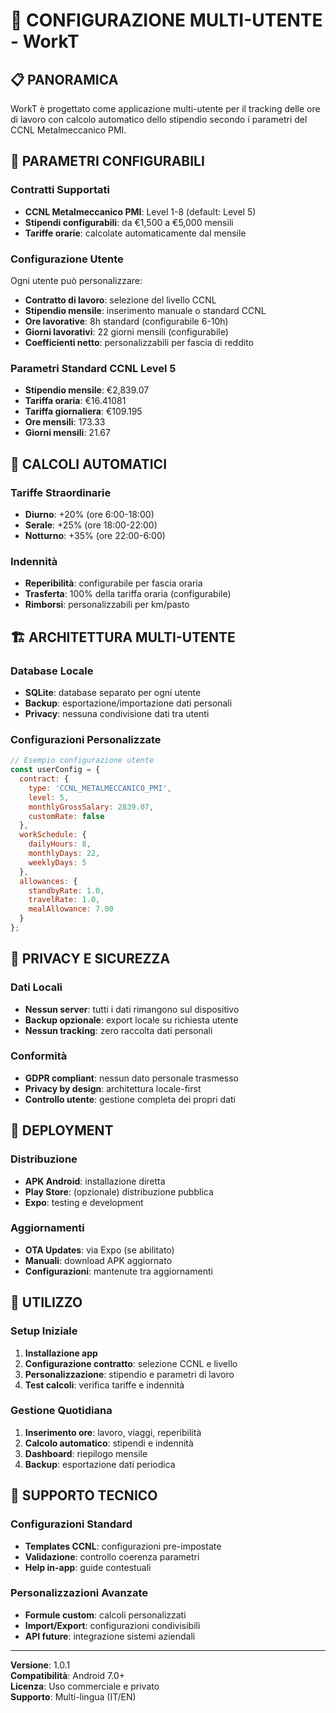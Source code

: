 # 🏢 CONFIGURAZIONE MULTI-UTENTE - WorkT

## 📋 PANORAMICA
WorkT è progettato come applicazione multi-utente per il tracking delle ore di lavoro con calcolo automatico dello stipendio secondo i parametri del CCNL Metalmeccanico PMI.

## 🔧 PARAMETRI CONFIGURABILI

### Contratti Supportati
- **CCNL Metalmeccanico PMI**: Level 1-8 (default: Level 5)
- **Stipendi configurabili**: da €1,500 a €5,000 mensili
- **Tariffe orarie**: calcolate automaticamente dal mensile

### Configurazione Utente
Ogni utente può personalizzare:
- **Contratto di lavoro**: selezione del livello CCNL
- **Stipendio mensile**: inserimento manuale o standard CCNL
- **Ore lavorative**: 8h standard (configurabile 6-10h)
- **Giorni lavorativi**: 22 giorni mensili (configurabile)
- **Coefficienti netto**: personalizzabili per fascia di reddito

### Parametri Standard CCNL Level 5
- **Stipendio mensile**: €2,839.07
- **Tariffa oraria**: €16.41081
- **Tariffa giornaliera**: €109.195
- **Ore mensili**: 173.33
- **Giorni mensili**: 21.67

## 🎯 CALCOLI AUTOMATICI

### Tariffe Straordinarie
- **Diurno**: +20% (ore 6:00-18:00)
- **Serale**: +25% (ore 18:00-22:00)
- **Notturno**: +35% (ore 22:00-6:00)

### Indennità
- **Reperibilità**: configurabile per fascia oraria
- **Trasferta**: 100% della tariffa oraria (configurabile)
- **Rimborsi**: personalizzabili per km/pasto

## 🏗️ ARCHITETTURA MULTI-UTENTE

### Database Locale
- **SQLite**: database separato per ogni utente
- **Backup**: esportazione/importazione dati personali
- **Privacy**: nessuna condivisione dati tra utenti

### Configurazioni Personalizzate
```javascript
// Esempio configurazione utente
const userConfig = {
  contract: {
    type: 'CCNL_METALMECCANICO_PMI',
    level: 5,
    monthlyGrossSalary: 2839.07,
    customRate: false
  },
  workSchedule: {
    dailyHours: 8,
    monthlyDays: 22,
    weeklyDays: 5
  },
  allowances: {
    standbyRate: 1.0,
    travelRate: 1.0,
    mealAllowance: 7.00
  }
};
```

## 🔐 PRIVACY E SICUREZZA

### Dati Locali
- **Nessun server**: tutti i dati rimangono sul dispositivo
- **Backup opzionale**: export locale su richiesta utente
- **Nessun tracking**: zero raccolta dati personali

### Conformità
- **GDPR compliant**: nessun dato personale trasmesso
- **Privacy by design**: architettura locale-first
- **Controllo utente**: gestione completa dei propri dati

## 🚀 DEPLOYMENT

### Distribuzione
- **APK Android**: installazione diretta
- **Play Store**: (opzionale) distribuzione pubblica
- **Expo**: testing e development

### Aggiornamenti
- **OTA Updates**: via Expo (se abilitato)
- **Manuali**: download APK aggiornato
- **Configurazioni**: mantenute tra aggiornamenti

## 📱 UTILIZZO

### Setup Iniziale
1. **Installazione app**
2. **Configurazione contratto**: selezione CCNL e livello
3. **Personalizzazione**: stipendio e parametri di lavoro
4. **Test calcoli**: verifica tariffe e indennità

### Gestione Quotidiana
1. **Inserimento ore**: lavoro, viaggi, reperibilità
2. **Calcolo automatico**: stipendi e indennità
3. **Dashboard**: riepilogo mensile
4. **Backup**: esportazione dati periodica

## 🔧 SUPPORTO TECNICO

### Configurazioni Standard
- **Templates CCNL**: configurazioni pre-impostate
- **Validazione**: controllo coerenza parametri
- **Help in-app**: guide contestuali

### Personalizzazioni Avanzate
- **Formule custom**: calcoli personalizzati
- **Import/Export**: configurazioni condivisibili
- **API future**: integrazione sistemi aziendali

---

**Versione**: 1.0.1  
**Compatibilità**: Android 7.0+  
**Licenza**: Uso commerciale e privato  
**Supporto**: Multi-lingua (IT/EN)
